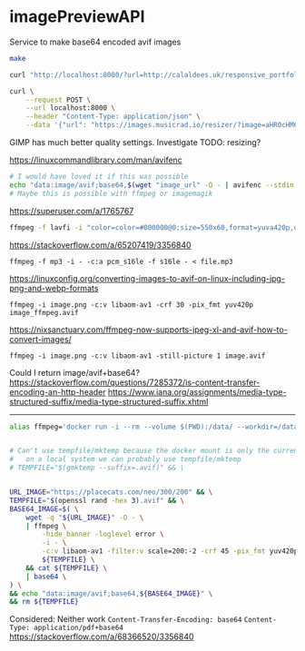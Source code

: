 imagePreviewAPI
===============

Service to make base64 encoded avif images

```bash
make

curl "http://localhost:8000/?url=http://calaldees.uk/responsive_portfolio_assets/images/projects/paratrooper.png&width=100"

curl \
    --request POST \
    --url localhost:8000 \
    --header "Content-Type: application/json" \
    --data '{"url": "https://images.musicrad.io/resizer/?image=aHR0cHM6Ly9zZXMub25haXIudGhpc2lzZ2xvYmFsLmNvbS9zZXMvYXNzZXRzL2ltYWdlcy8yZTBmOGY4OC0xZTNkLTRhMTItYWM0MS04ZjVhYjM5M2QxY2E%3D&width=500&signature=YONayF5M_POsxxBeSE6SaxQh644=", "width": 200}'
```

GIMP has much better quality settings. Investigate
TODO: resizing?

https://linuxcommandlibrary.com/man/avifenc

```bash
# I would have loved it if this was possible
echo "data:image/avif;base64,$(wget "image_url" -O - | avifenc --stdin - | base64)"
# Maybe this is possible with ffmpeg or imagemagik
```

https://superuser.com/a/1765767
```bash
ffmpeg -f lavfi -i "color=color=#000000@0:size=550x60,format=yuva420p,drawtext=text='Hello how are you?':fontcolor=black:fontsize=55:x=(W-tw)/2:y=(H-th)/2" -map 0 -map 0 -filter:v:1 alphaextract -frames:v 1 -c:v libaom-av1 -still-picture 1 hello.avif
```

https://stackoverflow.com/a/65207419/3356840
```
ffmpeg -f mp3 -i - -c:a pcm_s16le -f s16le - < file.mp3
```

https://linuxconfig.org/converting-images-to-avif-on-linux-including-jpg-png-and-webp-formats
```
ffmpeg -i image.png -c:v libaom-av1 -crf 30 -pix_fmt yuv420p image_ffmpeg.avif
```

https://nixsanctuary.com/ffmpeg-now-supports-jpeg-xl-and-avif-how-to-convert-images/
```
ffmpeg -i image.png -c:v libaom-av1 -still-picture 1 image.avif
```

Could I return image/avif+base64?
https://stackoverflow.com/questions/7285372/is-content-transfer-encoding-an-http-header
https://www.iana.org/assignments/media-type-structured-suffix/media-type-structured-suffix.xhtml

---

```bash
alias ffmpeg='docker run -i --rm --volume $(PWD):/data/ --workdir=/data/ linuxserver/ffmpeg'


# Can't use tempfile/mktemp because the docker mount is only the current directory
#   on a local system we can probably use tempfile/mktemp
# TEMPFILE="$(gmktemp --suffix=.avif)" && \


URL_IMAGE="https://placecats.com/neo/300/200" && \
TEMPFILE="$(openssl rand -hex 3).avif" && \
BASE64_IMAGE=$( \
    wget -q "${URL_IMAGE}" -O - \
    | ffmpeg \
        -hide_banner -loglevel error \
        -i - \
        -c:v libaom-av1 -filter:v scale=200:-2 -crf 45 -pix_fmt yuv420p \
        ${TEMPFILE} \
    && cat ${TEMPFILE} \
    | base64 \
) \
&& echo "data:image/avif;base64,${BASE64_IMAGE}" \
&& rm ${TEMPFILE}
```


Considered: Neither work
 `Content-Transfer-Encoding: base64`
 `Content-Type: application/pdf+base64`
https://stackoverflow.com/a/68366520/3356840
